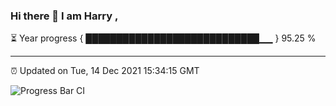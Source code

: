 ### Hi there 👋 I am Harry , 

⏳ Year progress { ████████████████████████████▁▁ } 95.25 %

---

⏰ Updated on Tue, 14 Dec 2021 15:34:15 GMT

![Progress Bar CI](https://github.com/duykhang68/duykhang68/workflows/Progress%20Bar%20CI/badge.svg)
